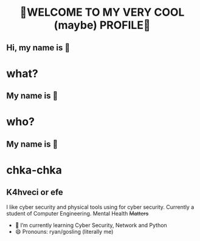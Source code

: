 <h1 align="center"> 🌟WELCOME TO MY VERY COOL (maybe) PROFILE🌟 </h1>

## Hi, my name is 👋
# what?
## My name is 👋 
# who?
## My name is 👋 
# chka-chka

##        K4hveci or efe

I like cyber security and physical tools using for cyber security.
Currently a student of Computer Engineering.
Mental Health ~~Matters~~
<!--
**K4hveci/K4hveci** is a ✨ _special_ ✨ repository because its `README.md` (this file) appears on your GitHub profile.

Here are some ideas to get you started:

- 🔭 I’m currently working on ...
- 🌱 I’m currently learning ...
- 👯 I’m looking to collaborate on ...
- 🤔 I’m looking for help with ...
- 💬 Ask me about ...
- 📫 How to reach me: ...
- 😄 Pronouns: ...
- ⚡ Fun fact: ...
-->
- 🌱 I’m currently learning Cyber Security, Network and Python
- 😄 Pronouns: ryan/gosling (literally me)
